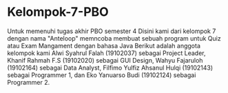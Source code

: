 # Kelompok-7-PBO
Untuk memenuhi tugas akhir PBO semester 4
Disini kami dari kelompok 7 dengan nama "Anteloop" memncoba membuat sebuah program untuk Quiz atau Exam Mangament dengan bahasa Java
Berikut adalah anggota kelompok kami
Alwi Syahrul Falah (19102037) sebagai Project Leader,
Khanif Rahmah F.S (19102020) sebagai GUI Design,
Wahyu Fajaruloh (19102164) sebagai Data Analyst,
Filfimo Yulfiz Ahsanul Hulqi (19102143) sebagai Programmer 1, dan
Eko Yanuarso Budi (19102124) sebagai Programmer 2.
